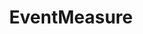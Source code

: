 ---
title: "EventMeasure"
excerpt: "A field and video-annotation guide for stereo-BRUV surveys of demersal fish assemblages"
image: /assets/images/sops/bruv.jpg
external_url: https://globalarchivemanual.github.io/CheckEM/articles/manuals/EventMeasure_annotation_guide.html
share: false
related: false
---